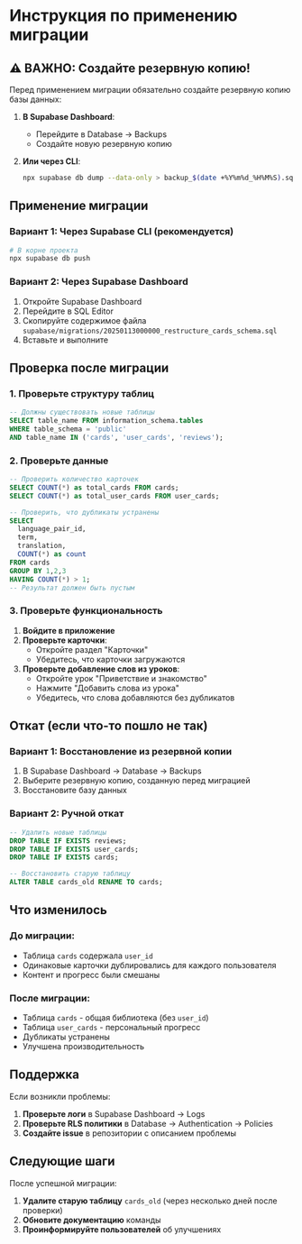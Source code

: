 # Инструкция по применению миграции

## ⚠️ ВАЖНО: Создайте резервную копию!

Перед применением миграции обязательно создайте резервную копию базы данных:

1. **В Supabase Dashboard**:
   - Перейдите в Database → Backups
   - Создайте новую резервную копию

2. **Или через CLI**:
   ```bash
   npx supabase db dump --data-only > backup_$(date +%Y%m%d_%H%M%S).sql
   ```

## Применение миграции

### Вариант 1: Через Supabase CLI (рекомендуется)

```bash
# В корне проекта
npx supabase db push
```

### Вариант 2: Через Supabase Dashboard

1. Откройте Supabase Dashboard
2. Перейдите в SQL Editor
3. Скопируйте содержимое файла `supabase/migrations/20250113000000_restructure_cards_schema.sql`
4. Вставьте и выполните

## Проверка после миграции

### 1. Проверьте структуру таблиц

```sql
-- Должны существовать новые таблицы
SELECT table_name FROM information_schema.tables 
WHERE table_schema = 'public' 
AND table_name IN ('cards', 'user_cards', 'reviews');
```

### 2. Проверьте данные

```sql
-- Проверить количество карточек
SELECT COUNT(*) as total_cards FROM cards;
SELECT COUNT(*) as total_user_cards FROM user_cards;

-- Проверить, что дубликаты устранены
SELECT 
  language_pair_id, 
  term, 
  translation, 
  COUNT(*) as count
FROM cards
GROUP BY 1,2,3
HAVING COUNT(*) > 1;
-- Результат должен быть пустым
```

### 3. Проверьте функциональность

1. **Войдите в приложение**
2. **Проверьте карточки**:
   - Откройте раздел "Карточки"
   - Убедитесь, что карточки загружаются
3. **Проверьте добавление слов из уроков**:
   - Откройте урок "Приветствие и знакомство"
   - Нажмите "Добавить слова из урока"
   - Убедитесь, что слова добавляются без дубликатов

## Откат (если что-то пошло не так)

### Вариант 1: Восстановление из резервной копии

1. В Supabase Dashboard → Database → Backups
2. Выберите резервную копию, созданную перед миграцией
3. Восстановите базу данных

### Вариант 2: Ручной откат

```sql
-- Удалить новые таблицы
DROP TABLE IF EXISTS reviews;
DROP TABLE IF EXISTS user_cards;
DROP TABLE IF EXISTS cards;

-- Восстановить старую таблицу
ALTER TABLE cards_old RENAME TO cards;
```

## Что изменилось

### До миграции:
- Таблица `cards` содержала `user_id`
- Одинаковые карточки дублировались для каждого пользователя
- Контент и прогресс были смешаны

### После миграции:
- Таблица `cards` - общая библиотека (без `user_id`)
- Таблица `user_cards` - персональный прогресс
- Дубликаты устранены
- Улучшена производительность

## Поддержка

Если возникли проблемы:

1. **Проверьте логи** в Supabase Dashboard → Logs
2. **Проверьте RLS политики** в Database → Authentication → Policies
3. **Создайте issue** в репозитории с описанием проблемы

## Следующие шаги

После успешной миграции:

1. **Удалите старую таблицу** `cards_old` (через несколько дней после проверки)
2. **Обновите документацию** команды
3. **Проинформируйте пользователей** об улучшениях


















